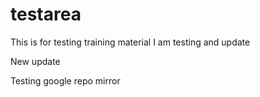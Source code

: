 # testarea
This is for testing training material
I am testing and update


New update

Testing google repo mirror